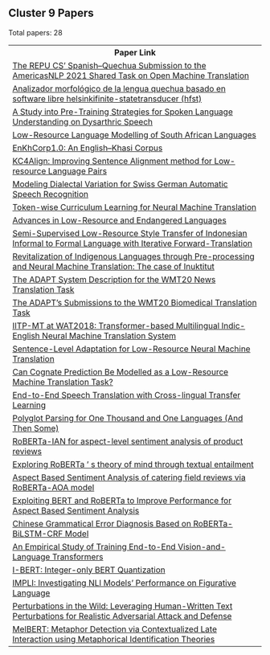 ## Cluster 9 Papers

Total papers: 28
<html><table><tr>
<th>Paper Link</th>
</tr>
<tr>
<td><a href=https://www.semanticscholar.org/paper/b03f81e4782b9c92c42bba0deb88c2e90dd4c35e>The REPU CS’ Spanish–Quechua Submission to the AmericasNLP 2021 Shared Task on Open Machine Translation</a></td>
</tr>
<tr>
<td><a href=https://www.semanticscholar.org/paper/74208acf815d35978190a02a64063eb873d9d8be>Analizador morfológico de la lengua quechua basado en software libre helsinkifinite-statetransducer (hfst)</a></td>
</tr>
<tr>
<td><a href=https://www.semanticscholar.org/paper/c19084b61d05c32320a6caaa739eb68c4eb9d07a>A Study into Pre-Training Strategies for Spoken Language Understanding on Dysarthric Speech</a></td>
</tr>
<tr>
<td><a href=https://www.semanticscholar.org/paper/7b8d0413ee38d09421e0243dbb63c1e51fd1b571>Low-Resource Language Modelling of South African Languages</a></td>
</tr>
<tr>
<td><a href=https://www.semanticscholar.org/paper/bfdc43beebd1f0d2b24b8f1564a9072bb21a6a64>EnKhCorp1.0: An English–Khasi Corpus</a></td>
</tr>
<tr>
<td><a href=https://www.semanticscholar.org/paper/7b72392c32f20bd4f58ec8db112f64dc2e6f476b>KC4Align: Improving Sentence Alignment method for Low-resource Language Pairs</a></td>
</tr>
<tr>
<td><a href=https://www.semanticscholar.org/paper/ecc3d732f00915b3eaf20d40607cf8284ff36419>Modeling Dialectal Variation for Swiss German Automatic Speech Recognition</a></td>
</tr>
<tr>
<td><a href=https://www.semanticscholar.org/paper/59006ac5a85a898f28710cbfbd80d04991c0560e>Token-wise Curriculum Learning for Neural Machine Translation</a></td>
</tr>
<tr>
<td><a href=https://www.semanticscholar.org/paper/59459bb60c9e685cb9429e8a176ff2bc70f8ed30>Advances in Low-Resource and Endangered Languages</a></td>
</tr>
<tr>
<td><a href=https://www.semanticscholar.org/paper/44cebc4fe5595a4d39b1cb9f6a3eda81125b774a>Semi-Supervised Low-Resource Style Transfer of Indonesian Informal to Formal Language with Iterative Forward-Translation</a></td>
</tr>
<tr>
<td><a href=https://www.semanticscholar.org/paper/69b7cfb433c1b6580d5c37a04317974ef73bc40f>Revitalization of Indigenous Languages through Pre-processing and Neural Machine Translation: The case of Inuktitut</a></td>
</tr>
<tr>
<td><a href=https://www.semanticscholar.org/paper/68391f7bff511de270d16e0eec108406ba6918ad>The ADAPT System Description for the WMT20 News Translation Task</a></td>
</tr>
<tr>
<td><a href=https://www.semanticscholar.org/paper/5363e3f86a6437ebd898fa776f29fb28302780db>The ADAPT’s Submissions to the WMT20 Biomedical Translation Task</a></td>
</tr>
<tr>
<td><a href=https://www.semanticscholar.org/paper/2588c47affec49043e60ec7bad80123c1f01ad99>IITP-MT at WAT2018: Transformer-based Multilingual Indic-English Neural Machine Translation System</a></td>
</tr>
<tr>
<td><a href=https://www.semanticscholar.org/paper/bc2c88c2b4e533f7493e15738de3eebe5a51bd18>Sentence-Level Adaptation for Low-Resource Neural Machine Translation</a></td>
</tr>
<tr>
<td><a href=https://www.semanticscholar.org/paper/37dd6bb2fde54ce667f189ac259b586f3afe2d7c>Can Cognate Prediction Be Modelled as a Low-Resource Machine Translation Task?</a></td>
</tr>
<tr>
<td><a href=https://www.semanticscholar.org/paper/a6b7f054e64cf2939bd364bf0b07921dbe7219c2>End-to-End Speech Translation with Cross-lingual Transfer Learning</a></td>
</tr>
<tr>
<td><a href=https://www.semanticscholar.org/paper/9a443ed50ace17b9df82d9ed1d107152158faaf3>Polyglot Parsing for One Thousand and One Languages (And Then Some)</a></td>
</tr>
<tr>
<td><a href=https://www.semanticscholar.org/paper/1ea1f1f494915465825d76c855b4ee105e61e7b2>RoBERTa-IAN for aspect-level sentiment analysis of product reviews</a></td>
</tr>
<tr>
<td><a href=https://www.semanticscholar.org/paper/e7246c8323411183d6a6fbe83d0d8150b3777895>Exploring RoBERTa ’ s theory of mind through textual entailment</a></td>
</tr>
<tr>
<td><a href=https://www.semanticscholar.org/paper/cf5e13e5ee108bb67cfb6bb465cedddd063b6da5>Aspect Based Sentiment Analysis of catering field reviews via RoBERTa-AOA model</a></td>
</tr>
<tr>
<td><a href=https://www.semanticscholar.org/paper/7237bb5fa2b798f72c7d017d5030c50ce566a337>Exploiting BERT and RoBERTa to Improve Performance for Aspect Based Sentiment Analysis</a></td>
</tr>
<tr>
<td><a href=https://www.semanticscholar.org/paper/bcb184251615c2236f11faa087cda3c4bc093e26>Chinese Grammatical Error Diagnosis Based on RoBERTa-BiLSTM-CRF Model</a></td>
</tr>
<tr>
<td><a href=https://www.semanticscholar.org/paper/94ff111c4d81bd03f159321728ceec8b4711c89d>An Empirical Study of Training End-to-End Vision-and-Language Transformers</a></td>
</tr>
<tr>
<td><a href=https://www.semanticscholar.org/paper/7b8f3f65a98340d6e5ab94bd9a4ccb8f75704fd8>I-BERT: Integer-only BERT Quantization</a></td>
</tr>
<tr>
<td><a href=https://www.semanticscholar.org/paper/f3280d95a5a05fb2ae2154532cd3c32d5d757c02>IMPLI: Investigating NLI Models’ Performance on Figurative Language</a></td>
</tr>
<tr>
<td><a href=https://www.semanticscholar.org/paper/0aa0936f8cb7dc7d83b54ab347492a7c5c1ba82c>Perturbations in the Wild: Leveraging Human-Written Text Perturbations for Realistic Adversarial Attack and Defense</a></td>
</tr>
<tr>
<td><a href=https://www.semanticscholar.org/paper/ff264e7831aca07b69bc02fd667d03bac1751b39>MelBERT: Metaphor Detection via Contextualized Late Interaction using Metaphorical Identification Theories</a></td>
</tr>
</table></html>
